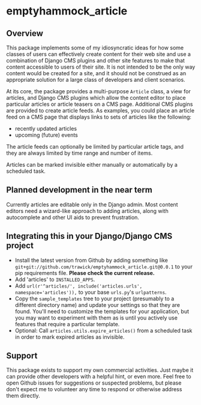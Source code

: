 # emptyhammock_article

## Overview

This package implements some of my idiosyncratic ideas for how some classes of
users can effectively create content for their web site and use a combination of
Django CMS plugins and other site features to make that content accessible to
users of their site.  It is not intended to be the only way content would be
created for a site, and it should not be construed as an appropriate solution
for a large class of developers and client scenarios.

At its core, the package provides a multi-purpose `Article` class, a view
for articles, and Django CMS plugins which allow the content editor to
place particular articles or article teasers on a CMS page.  Additional
CMS plugins are provided to create article feeds.  As examples, you could
place an article feed on a CMS page that displays links to sets of articles
like the following:

* recently updated articles
* upcoming (future) events

The article feeds can optionally be limited by particular article tags,
and they are always limited by time range and number of items.

Articles can be marked invisible either manually or automatically by a
scheduled task.

## Planned development in the near term

Currently articles are editable only in the Django admin.  Most content
editors need a wizard-like approach to adding articles, along with autocomplete
and other UI aids to prevent frustration.

## Integrating this in your Django/Django CMS project

* Install the latest version from Github by adding something like
  `git+git://github.com/trawick/emptyhammock_article.git@0.0.1` to your
  pip requirements file.  **Please check the current release.**
* Add 'articles' to `INSTALLED_APPS`.
* Add `url(r'^articles/', include('articles.urls', namespace='articles')),` to
  your base `urls.py`'s `urlpatterns`.
* Copy the `sample_templates` tree to your project (presumably to a different
  directory name) and update your settings so that they are found.  You'll need
  to customize the templates for your application, but you may want to
  experiment with them as is until you actively use features that require a
  particular template.
* Optional: Call `articles.utils.expire_articles()` from a scheduled task in
  order to mark expired articles as invisible.

## Support

This package exists to support my own commercial activities.  Just maybe it can
provide other developers with a helpful hint, or even more.  Feel free to open
Github issues for suggestions or suspected problems, but please don't expect me
to volunteer any time to respond or otherwise address them directly.
